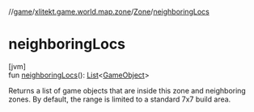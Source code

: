//[game](../../../index.md)/[xlitekt.game.world.map.zone](../index.md)/[Zone](index.md)/[neighboringLocs](neighboring-locs.md)

# neighboringLocs

[jvm]\
fun [neighboringLocs](neighboring-locs.md)(): [List](https://kotlinlang.org/api/latest/jvm/stdlib/kotlin.collections/-list/index.html)&lt;[GameObject](../../xlitekt.game.world.map/-game-object/index.md)&gt;

Returns a list of game objects that are inside this zone and neighboring zones. By default, the range is limited to a standard 7x7 build area.
